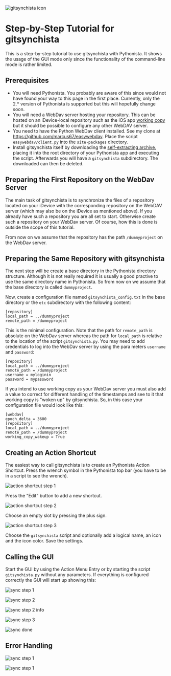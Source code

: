 ![gitsynchista icon](https://raw.githubusercontent.com/marcus67/gitsynchista/master/lib/gitsynchista_64.png)

# Step-by-Step Tutorial for gitsynchista

This is a step-by-step tutorial to use gitsynchista with Pythonista. It shows the usage of the GUI mode only since
the functionality of the command-line mode is rather limited.

## Prerequisites

  * You will need Pythonista. You probably are aware of this since would not have found your way to this page in the first place. Currently, only the 2.* version of Pythonista is supported but this will hopefully change soon.
  * You will need a WebDav server hosting your repository. This can be hosted on an iDevice-local repository such as the iOS app [working copy](https://itunes.apple.com/it/app/working-copy/id896694807?l=en) but it should be possible to configure any other WebDAV server.
  * You need to have the Python WebDav client installed. See my clone at https://github.com/marcus67/easywebdav. Place the script `easywebdav/client.py` into the `site-packages` directory. 
  * Install gitsynchista itself by downloading the [self-extracting archive](https://github.com/marcus67/gitsynchista/blob/master/build/gitsynchista_zip.py), placing it into the root directory of your Pythonista app and executing the script. Afterwards you will have a `gitsynchista` subdirectory. The downloaded can then be deleted.

## Preparing the First Repository on the WebDav Server

The main task of gitsynchista is to synchronize the files of a repository located on your iDevice with the corresponding 
repository on the WebDAV server (which may also be on the iDevice as mentioned above). If you already have such a repository 
you are all set to start. Otherwise create such a repository on your WebDav server. Of course, how this is done is outside
the scope of this tutorial.

From now on we assume that the repository has the path `/dummyproject` on the WebDav server. 

## Preparing the Same Repository with gitsynchista

The next step will be create a base directory in the Pythonista directory structure. Although it is not really required it is usually a good practive to use the same directory name in Pythonista. So from now on we assume that the base directory is called `dummyproject`.

Now, create a configuration file named `gitsynchista_config.txt` in the base directory or the `etc` subdirectory with the following content:

    [repository]
    local_path = ../dummyproject
    remote_path = /dummyproject


This is the minimal configuration. Note that the path for `remote_path` is absolute on the WebDav server whereas the path for `local_path` is relative to the location of the script `gitsynchista.py`. You may need to add credentials to log into the WebDav server by using the para meters `username` and `password`:


    [repository]
    local_path = ../dummyproject
    remote_path = /dummyproject
    username = myloginin
    password = mypassword


If you intend to use working copy as your WebDav server you must also add a value to correct for different handling of the timestamps and see to it that working copy is "woken up" by gitsynchista. So, in this case your configuration file would look like this:

	[webdav]
	epoch_delta = 3600
	[repository]
	local_path = ../dummyproject
	remote_path = /dummyproject
	working_copy_wakeup = True

## Creating an Action Shortcut

The easiest way to call gitsynchista is to create an Pythonista Action Shortcut. Press the wrench symbol in the Pythonista top bar (you have to be in a script to see the wrench).

![action shortcut step 1](https://raw.githubusercontent.com/marcus67/gitsynchista/master/doc/action_shortcut_step1.png)

Press the "Edit" button to add a new shortcut.

![action shortcut step 2](https://raw.githubusercontent.com/marcus67/gitsynchista/master/doc/action_shortcut_step2.png)

Choose an empty slot by pressing the plus sign.

![action shortcut step 3](https://raw.githubusercontent.com/marcus67/gitsynchista/master/doc/action_shortcut_step3.png)

Choose the `gitsynchista` script and optionally add a logical name, an icon and the icon color. Save the settings.

## Calling the GUI
Start the GUI by using the Action Menu Entry or by starting the script `gitsynchista.py` without any parameters. If everything is configured correctly the GUI will start up showing this:

![sync step 1](https://raw.githubusercontent.com/marcus67/gitsynchista/master/doc/gitsynchista_gui_sync_step1.png)


![sync step 2](https://raw.githubusercontent.com/marcus67/gitsynchista/master/doc/gitsynchista_gui_sync_step2.png)


![sync step 2 info](https://raw.githubusercontent.com/marcus67/gitsynchista/master/doc/gitsynchista_gui_sync_step2_info.png)


![sync step 3](https://raw.githubusercontent.com/marcus67/gitsynchista/master/doc/gitsynchista_gui_sync_step3.png)


![sync done](https://raw.githubusercontent.com/marcus67/gitsynchista/master/doc/gitsynchista_gui_sync_done.png)

## Error Handling

![sync step 1](https://raw.githubusercontent.com/marcus67/gitsynchista/master/doc/gitsynchista_gui_sync_step1_error.png)

![sync step 1](https://raw.githubusercontent.com/marcus67/gitsynchista/master/doc/gitsynchista_gui_sync_step1_error_info.png)

